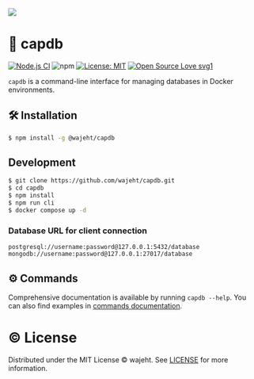 <img src="https://raw.githubusercontent.com/wajeht/capdb/main/.github/image.png" />

# 💾 capdb

[![Node.js CI](https://github.com/wajeht/capdb/actions/workflows/ci.yml/badge.svg?branch=main)](https://github.com/wajeht/capdb/actions/workflows/ci.yml) ![npm](https://img.shields.io/npm/dw/%40wajeht%2Fcapdb)
[![License: MIT](https://img.shields.io/badge/License-MIT-blue.svg)](https://github.com/wajeht/type/blob/main/LICENSE) [![Open Source Love svg1](https://badges.frapsoft.com/os/v1/open-source.svg?v=103)](https://github.com/wajeht/capdb)

`capdb` is a command-line interface for managing databases in Docker environments.

## 🛠️ Installation

```bash
$ npm install -g @wajeht/capdb
```

## Development

```bash
$ git clone https://github.com/wajeht/capdb.git
$ cd capdb
$ npm install
$ npm run cli
$ docker compose up -d
```

### Database URL for client connection

```
postgresql://username:password@127.0.0.1:5432/database
mongodb://username:password@127.0.0.1:27017/database
```

## ⚙️ Commands

Comprehensive documentation is available by running `capdb --help`. You can also find examples in [commands documentation](./docs/manual.md).

# © License

Distributed under the MIT License © wajeht. See [LICENSE](./LICENSE) for more information.
